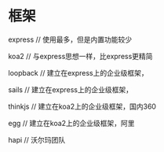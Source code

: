 


# 框架


express     // 使用最多，但是内置功能较少

koa2        // 与express思想一样，比express更精简

loopback    // 建立在express上的企业级框架，

sails       // 建立在express上的企业级框架，

thinkjs     // 建立在koa2上的企业级框架，国内360

egg         // 建立在koa2上的企业级框架，阿里

hapi        // 沃尔玛团队


